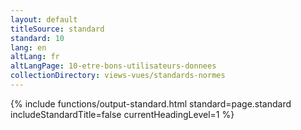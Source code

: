 ```yaml
---
layout: default
titleSource: standard
standard: 10
lang: en
altLang: fr
altLangPage: 10-etre-bons-utilisateurs-donnees
collectionDirectory: views-vues/standards-normes
---
```

{% include functions/output-standard.html standard=page.standard includeStandardTitle=false currentHeadingLevel=1 %}
